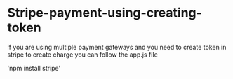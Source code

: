 # Stripe-payment-using-creating-token

if you are using multiple payment gateways and you need to create token in stripe to create charge you can follow the app.js file

'npm install stripe'
